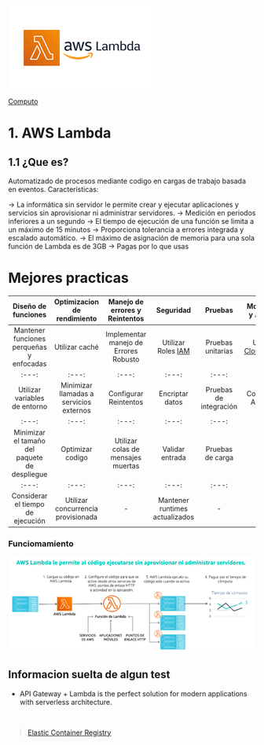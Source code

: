![Amazon Lambda](../../00_assets/Computo/Lambda-logo.png)

[Computo](../../01-Computo/)

# 1. AWS Lambda

## 1.1 ¿Que es?

Automatizado de procesos mediante codigo en cargas de trabajo basada en eventos.
Caracteristicas:

-> La informática sin servidor le permite crear y ejecutar aplicaciones y servicios sin aprovisionar ni administrar servidores. 
-> Medición en periodos inferiores a un segundo
-> El tiempo de ejecución de una función se limita a un máximo de 15 minutos 
-> Proporciona tolerancia a errores integrada y escalado automático.
-> El máximo de asignación de memoria para una sola función de Lambda es de 3GB
-> Pagas por lo que usas

# Mejores practicas

| Diseño de funciones | Optimizacion de rendimiento | Manejo de errores y Reintentos | Seguridad | Pruebas | Monitoreo y Alertas | Consideraciones Adicionales | Herramientas y recursos |
|:---:|:---:|:---:|:---:|:---:|:---:|:---:|:---:|
| Mantener funciones perqueñas y enfocadas | Utilizar caché | Implementar manejo de Errores Robusto | Utilizar Roles [IAM](../../05-Seguridad_Identidad_y_Cumplimiento/Identidad%20de%20Acceso/IAM.md) | Pruebas unitarias | Utilizar [CloudWatch](../../06-Administracion_y_Gobernanza/CloudWatch.md) | Diseño modular | AWS SAM |
|:---:|:---:|:---:|:---:|:---:|:---:|:---:|:---:|
| Utilizar variables de entorno | Minimizar llamadas a servicios externos | Configurar Reintentos | Encriptar datos | Pruebas de integración | Configurar Alarmas | Utilizar capas de Lambda | AWS Lambda Powertools |
|:---:|:---:|:---:|:---:|:---:|:---:|:---:|:---:|
| Minimizar el tamaño del paquete de despliegue | Optimizar codigo | Utilizar colas de mensajes muertas | Validar entrada | Pruebas de carga | - | Considerar el uso de [Contenedores](../03-Contenedores/) | Documentacion de AWS Lambda |
|:---:|:---:|:---:|:---:|:---:|:---:|:---:|:---:|
| Considerar el tiempo de ejecución | Utilizar concurrencia provisionada | - | Mantener runtimes actualizados | - | - | - | - |


### Funciomamiento
![Funcionamiento](../../00_assets/Computo/funcionamiento-lambda.png)
<br>


## Informacion suelta de algun test

* API Gateway + Lambda is the perfect solution for modern applications with serverless architecture.





<br/>

> [Elastic Container Registry](../03-Contenedores/ECR.md)

<br/>